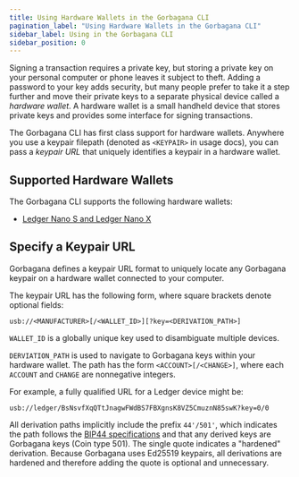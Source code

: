 ```yaml
---
title: Using Hardware Wallets in the Gorbagana CLI
pagination_label: "Using Hardware Wallets in the Gorbagana CLI"
sidebar_label: Using in the Gorbagana CLI
sidebar_position: 0
---
```


Signing a transaction requires a private key, but storing a private
key on your personal computer or phone leaves it subject to theft.
Adding a password to your key adds security, but many people prefer
to take it a step further and move their private keys to a separate
physical device called a _hardware wallet_. A hardware wallet is a
small handheld device that stores private keys and provides some
interface for signing transactions.

The Gorbagana CLI has first class support for hardware wallets. Anywhere
you use a keypair filepath (denoted as `<KEYPAIR>` in usage docs), you
can pass a _keypair URL_ that uniquely identifies a keypair in a
hardware wallet.

## Supported Hardware Wallets

The Gorbagana CLI supports the following hardware wallets:

- [Ledger Nano S and Ledger Nano X](./ledger.md)

## Specify a Keypair URL

Gorbagana defines a keypair URL format to uniquely locate any Gorbagana keypair on a
hardware wallet connected to your computer.

The keypair URL has the following form, where square brackets denote optional
fields:

```text
usb://<MANUFACTURER>[/<WALLET_ID>][?key=<DERIVATION_PATH>]
```

`WALLET_ID` is a globally unique key used to disambiguate multiple devices.

`DERVIATION_PATH` is used to navigate to Gorbagana keys within your hardware wallet.
The path has the form `<ACCOUNT>[/<CHANGE>]`, where each `ACCOUNT` and `CHANGE`
are nonnegative integers.

For example, a fully qualified URL for a Ledger device might be:

```text
usb://ledger/BsNsvfXqQTtJnagwFWdBS7FBXgnsK8VZ5CmuznN85swK?key=0/0
```

All derivation paths implicitly include the prefix `44'/501'`, which indicates
the path follows the [BIP44 specifications](https://github.com/bitcoin/bips/blob/master/bip-0044.mediawiki)
and that any derived keys are Gorbagana keys (Coin type 501). The single quote
indicates a "hardened" derivation. Because Gorbagana uses Ed25519 keypairs, all
derivations are hardened and therefore adding the quote is optional and
unnecessary.
